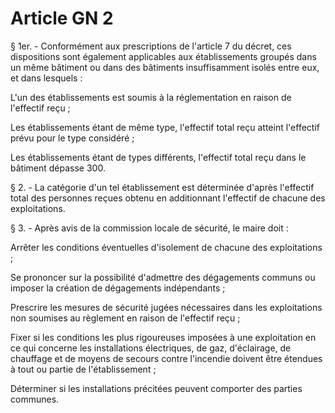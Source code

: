 # Article GN 2

§ 1er. - Conformément aux prescriptions de l'article 7 du décret, ces dispositions sont également applicables aux établissements groupés dans un même bâtiment ou dans des bâtiments insuffisamment isolés entre eux, et dans lesquels :

L'un des établissements est soumis à la réglementation en raison de l'effectif reçu ;

Les établissements étant de même type, l'effectif total reçu atteint l'effectif prévu pour le type considéré ;

Les établissements étant de types différents, l'effectif total reçu dans le bâtiment dépasse 300.

§ 2. - La catégorie d'un tel établissement est déterminée d'après l'effectif total des personnes reçues obtenu en additionnant l'effectif de chacune des exploitations.

§ 3. - Après avis de la commission locale de sécurité, le maire doit :

Arrêter les conditions éventuelles d'isolement de chacune des exploitations ;

Se prononcer sur la possibilité d'admettre des dégagements communs ou imposer la création de dégagements indépendants ;

Prescrire les mesures de sécurité jugées nécessaires dans les exploitations non soumises au règlement en raison de l'effectif reçu ;

Fixer si les conditions les plus rigoureuses imposées à une exploitation en ce qui concerne les installations électriques, de gaz, d'éclairage, de chauffage et de moyens de secours contre l'incendie doivent être étendues à tout ou partie de l'établissement ;

Déterminer si les installations précitées peuvent comporter des parties communes.
